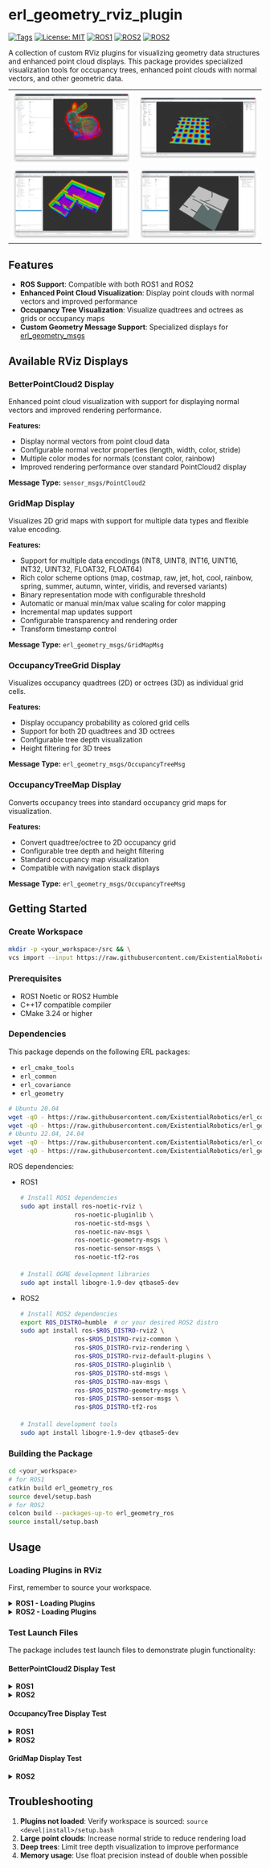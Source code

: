 # erl_geometry_rviz_plugin

[![Tags](https://img.shields.io/github/v/tag/ExistentialRobotics/erl_geometry_rviz_plugin?label=version)](https://github.com/ExistentialRobotics/erl_geometry_rviz_plugin/tags)
[![License: MIT](https://img.shields.io/badge/License-MIT-yellow.svg)](https://opensource.org/licenses/MIT)
[![ROS1](https://img.shields.io/badge/ROS1-noetic-blue)](http://wiki.ros.org/)
[![ROS2](https://img.shields.io/badge/ROS2-humble-blue)](https://docs.ros.org/)
[![ROS2](https://img.shields.io/badge/ROS2-jazzy-blue)](https://docs.ros.org/)

A collection of custom RViz plugins for visualizing geometry data structures and enhanced point cloud displays. This package provides specialized visualization tools for occupancy trees, enhanced point clouds with normal vectors, and other geometric data.

|                                                         |                                                        |
| ------------------------------------------------------- | ------------------------------------------------------ |
| ![](launch/assets/test_better_point_cloud2_display.png) | ![](launch/assets/test_grid_map_display.png)           |
| ![](launch/assets/test_occupancy_tree_grid_display.png) | ![](launch/assets/test_occupancy_tree_map_display.png) |

## Features

- **ROS Support**: Compatible with both ROS1 and ROS2
- **Enhanced Point Cloud Visualization**: Display point clouds with normal vectors and improved performance
- **Occupancy Tree Visualization**: Visualize quadtrees and octrees as grids or occupancy maps
- **Custom Geometry Message Support**: Specialized displays for [erl_geometry_msgs](https://github.com/ExistentialRobotics/erl_geometry_msgs)

## Available RViz Displays

### BetterPointCloud2 Display
Enhanced point cloud visualization with support for displaying normal vectors and improved rendering performance.

**Features:**
- Display normal vectors from point cloud data
- Configurable normal vector properties (length, width, color, stride)
- Multiple color modes for normals (constant color, rainbow)
- Improved rendering performance over standard PointCloud2 display

**Message Type:** `sensor_msgs/PointCloud2`

### GridMap Display
Visualizes 2D grid maps with support for multiple data types and flexible value encoding.

**Features:**
- Support for multiple data encodings (INT8, UINT8, INT16, UINT16, INT32, UINT32, FLOAT32, FLOAT64)
- Rich color scheme options (map, costmap, raw, jet, hot, cool, rainbow, spring, summer, autumn, winter, viridis, and reversed variants)
- Binary representation mode with configurable threshold
- Automatic or manual min/max value scaling for color mapping
- Incremental map updates support
- Configurable transparency and rendering order
- Transform timestamp control

**Message Type:** `erl_geometry_msgs/GridMapMsg`

### OccupancyTreeGrid Display
Visualizes occupancy quadtrees (2D) or octrees (3D) as individual grid cells.

**Features:**
- Display occupancy probability as colored grid cells
- Support for both 2D quadtrees and 3D octrees
- Configurable tree depth visualization
- Height filtering for 3D trees

**Message Type:** `erl_geometry_msgs/OccupancyTreeMsg`

### OccupancyTreeMap Display
Converts occupancy trees into standard occupancy grid maps for visualization.

**Features:**
- Convert quadtree/octree to 2D occupancy grid
- Configurable tree depth and height filtering
- Standard occupancy map visualization
- Compatible with navigation stack displays

**Message Type:** `erl_geometry_msgs/OccupancyTreeMsg`

## Getting Started

### Create Workspace

```bash
mkdir -p <your_workspace>/src && \
vcs import --input https://raw.githubusercontent.com/ExistentialRobotics/erl_geometry_rviz_plugin/refs/heads/main/erl_geometry_rviz_plugin.repos <your_workspace>/src
```
### Prerequisites

- ROS1 Noetic or ROS2 Humble
- C++17 compatible compiler
- CMake 3.24 or higher

### Dependencies

This package depends on the following ERL packages:
- `erl_cmake_tools`
- `erl_common`
- `erl_covariance`
- `erl_geometry`

```bash
# Ubuntu 20.04
wget -qO - https://raw.githubusercontent.com/ExistentialRobotics/erl_common/refs/heads/main/scripts/setup_ubuntu_20.04.bash | bash
wget -qO - https://raw.githubusercontent.com/ExistentialRobotics/erl_geometry/refs/heads/main/scripts/setup_ubuntu_20.04.bash | bash
# Ubuntu 22.04, 24.04
wget -qO - https://raw.githubusercontent.com/ExistentialRobotics/erl_common/refs/heads/main/scripts/setup_ubuntu_22.04_24.04.bash | bash
wget -qO - https://raw.githubusercontent.com/ExistentialRobotics/erl_geometry/refs/heads/main/scripts/setup_ubuntu_22.04_24.04.bash | bash
```

ROS dependencies:

- ROS1
   ```bash
   # Install ROS1 dependencies
   sudo apt install ros-noetic-rviz \
                  ros-noetic-pluginlib \
                  ros-noetic-std-msgs \
                  ros-noetic-nav-msgs \
                  ros-noetic-geometry-msgs \
                  ros-noetic-sensor-msgs \
                  ros-noetic-tf2-ros

   # Install OGRE development libraries
   sudo apt install libogre-1.9-dev qtbase5-dev
   ```

- ROS2
   ```bash
   # Install ROS2 dependencies
   export ROS_DISTRO=humble  # or your desired ROS2 distro
   sudo apt install ros-$ROS_DISTRO-rviz2 \
                  ros-$ROS_DISTRO-rviz-common \
                  ros-$ROS_DISTRO-rviz-rendering \
                  ros-$ROS_DISTRO-rviz-default-plugins \
                  ros-$ROS_DISTRO-pluginlib \
                  ros-$ROS_DISTRO-std-msgs \
                  ros-$ROS_DISTRO-nav-msgs \
                  ros-$ROS_DISTRO-geometry-msgs \
                  ros-$ROS_DISTRO-sensor-msgs \
                  ros-$ROS_DISTRO-tf2-ros

   # Install development tools
   sudo apt install libogre-1.9-dev qtbase5-dev
   ```

### Building the Package

```bash
cd <your_workspace>
# for ROS1
catkin build erl_geometry_ros
source devel/setup.bash
# for ROS2
colcon build --packages-up-to erl_geometry_ros
source install/setup.bash
```

## Usage

### Loading Plugins in RViz

First, remember to source your workspace.

<details>
<summary><b>ROS1 - Loading Plugins</b></summary>

1. Launch RViz: `rosrun rviz rviz`
2. Click "Add" in the Displays panel
3. Select "By display type" tab
4. Find plugins under:
   - `erl_geometry_rviz_plugin/OccupancyTreeGrid`
   - `erl_geometry_rviz_plugin/OccupancyTreeMap`
   - `erl_geometry_rviz_plugin/BetterPointCloud2`
   - `erl_geometry_rviz_plugin/GridMapDisplay`

</details>

<details>
<summary><b>ROS2 - Loading Plugins</b></summary>

1. Launch RViz2: `ros2 run rviz2 rviz2`
2. Click "Add" in the Displays panel
3. Select "By display type" tab
4. Find plugins under:
   - `erl_geometry_rviz_plugin/OccupancyTreeGrid`
   - `erl_geometry_rviz_plugin/OccupancyTreeMap`
   - `erl_geometry_rviz_plugin/BetterPointCloud2`
   - `erl_geometry_rviz_plugin/GridMapDisplay`

</details>

### Test Launch Files

The package includes test launch files to demonstrate plugin functionality:

#### BetterPointCloud2 Display Test

<details>
<summary><b>ROS1</b></summary>

```bash
roslaunch erl_geometry_rviz_plugin test_rviz_plugin_better_point_cloud2_display.launch
```
</details>

<details>
<summary><b>ROS2</b></summary>

```bash
ros2 launch erl_geometry_rviz_plugin test_rviz_plugin_better_point_cloud2_display_launch.py
```
</details>

#### OccupancyTree Display Test

<details>
<summary><b>ROS1</b></summary>

```bash
roslaunch erl_geometry_rviz_plugin test_rviz_plugin_occupancy_tree_display.launch
```
</details>

<details>
<summary><b>ROS2</b></summary>

```bash
ros2 launch erl_geometry_rviz_plugin test_rviz_plugin_occupancy_tree_display_launch.py
```
</details>

#### GridMap Display Test

<details>
<summary><b>ROS2</b></summary>

```bash
ros2 launch erl_geometry_rviz_plugin test_rviz_plugin_grid_map_display_launch.py
```
</details>


## Troubleshooting

1. **Plugins not loaded**: Verify workspace is sourced: `source <devel|install>/setup.bash`
1. **Large point clouds**: Increase normal stride to reduce rendering load
2. **Deep trees**: Limit tree depth visualization to improve performance
3. **Memory usage**: Use float precision instead of double when possible
